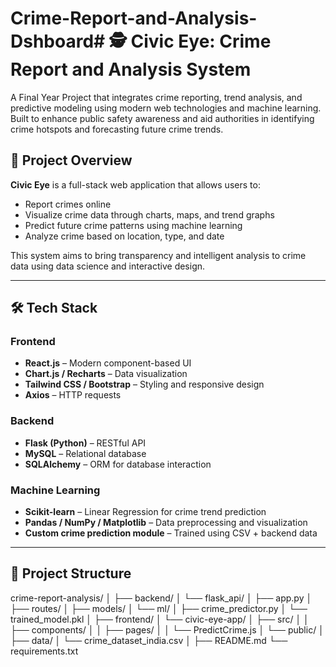 # Crime-Report-and-Analysis-Dshboard# 🕵️ Civic Eye: Crime Report and Analysis System

A Final Year Project that integrates crime reporting, trend analysis, and predictive modeling using modern web technologies and machine learning. Built to enhance public safety awareness and aid authorities in identifying crime hotspots and forecasting future crime trends.

## 🚀 Project Overview

**Civic Eye** is a full-stack web application that allows users to:
- Report crimes online
- Visualize crime data through charts, maps, and trend graphs
- Predict future crime patterns using machine learning
- Analyze crime based on location, type, and date

This system aims to bring transparency and intelligent analysis to crime data using data science and interactive design.

---

## 🛠️ Tech Stack

### Frontend
- **React.js** – Modern component-based UI
- **Chart.js / Recharts** – Data visualization
- **Tailwind CSS / Bootstrap** – Styling and responsive design
- **Axios** – HTTP requests

### Backend
- **Flask (Python)** – RESTful API
- **MySQL** – Relational database
- **SQLAlchemy** – ORM for database interaction

### Machine Learning
- **Scikit-learn** – Linear Regression for crime trend prediction
- **Pandas / NumPy / Matplotlib** – Data preprocessing and visualization
- **Custom crime prediction module** – Trained using CSV + backend data

---

## 📂 Project Structure

crime-report-analysis/
│
├── backend/
│ └── flask_api/
│ ├── app.py
│ ├── routes/
│ ├── models/
│ └── ml/
│ ├── crime_predictor.py
│ └── trained_model.pkl
│
├── frontend/
│ └── civic-eye-app/
│ ├── src/
│ │ ├── components/
│ │ ├── pages/
│ │ └── PredictCrime.js
│ └── public/
│
├── data/
│ └── crime_dataset_india.csv
│
├── README.md
└── requirements.txt

